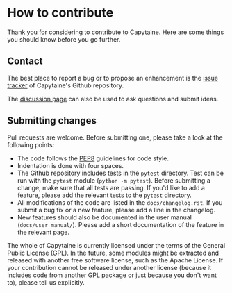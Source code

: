 # How to contribute

Thank you for considering to contribute to Capytaine.
Here are some things you should know before you go further.

## Contact

The best place to report a bug or to propose an enhancement is the
[issue tracker](https://github.com/mancellin/capytaine/issues)
of Capytaine's Github repository.

The [discussion page](https://github.com/mancellin/capytaine/discussions)
can also be used to ask questions and submit ideas.

## Submitting changes

Pull requests are welcome. Before submitting one, please take a look at the
following points:

* The code follows the [PEP8](https://pep8.org/) guidelines for code style.
* Indentation is done with four spaces.
* The Github repository includes tests in the `pytest` directory.
  Test can be run with the `pytest` module (`python -m pytest`).
  Before submitting a change, make sure that all tests are passing.
  If you'd like to add a feature, please add the relevant tests to
  the `pytest` directory.
* All modifications of the code are listed in the `docs/changelog.rst`.
  If you submit a bug fix or a new feature, please add a line in
  the changelog.
* New features should also be documented in the user manual (`docs/user_manual/`).
  Please add a short documentation of the feature in the relevant page.

The whole of Capytaine is currently licensed under the terms of the General
Public License (GPL). In the future, some modules might be extracted and
released with another free software license, such as the Apache License. If
your contribution cannot be released under another license (because it includes
code from another GPL package or just because you don't want to), please tell
us explicitly.

